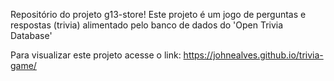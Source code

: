 Repositório do projeto g13-store!
Este projeto é um jogo de perguntas e respostas (trivia) alimentado pelo banco de dados do 'Open Trivia Database'

Para visualizar este projeto acesse o link: https://johnealves.github.io/trivia-game/
